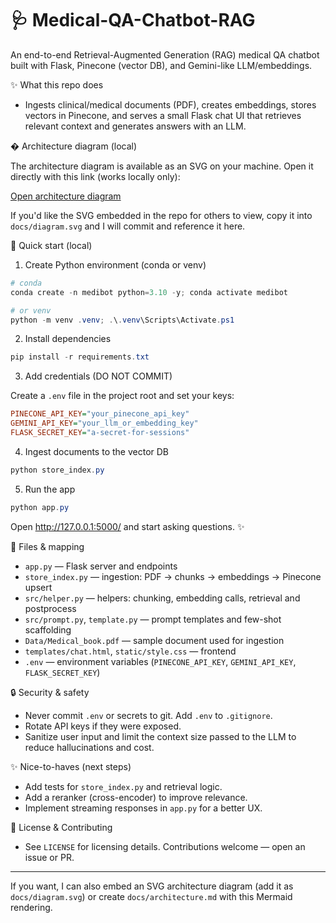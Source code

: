 # 🩺 Medical-QA-Chatbot-RAG

An end-to-end Retrieval-Augmented Generation (RAG) medical QA chatbot built with Flask, Pinecone (vector DB), and Gemini-like LLM/embeddings.

✨ What this repo does
- Ingests clinical/medical documents (PDF), creates embeddings, stores vectors in Pinecone, and serves a small Flask chat UI that retrieves relevant context and generates answers with an LLM.

�️ Architecture diagram (local)

The architecture diagram is available as an SVG on your machine. Open it directly with this link (works locally only):

[Open architecture diagram](file:///C:/Users/Lenovo/Downloads/Untitled%20diagram%20_%20Mermaid%20Chart-2025-08-28-170844.svg)

If you'd like the SVG embedded in the repo for others to view, copy it into `docs/diagram.svg` and I will commit and reference it here.

🧭 Quick start (local)

1. Create Python environment (conda or venv)

```powershell
# conda
conda create -n medibot python=3.10 -y; conda activate medibot

# or venv
python -m venv .venv; .\.venv\Scripts\Activate.ps1
```

2. Install dependencies

```powershell
pip install -r requirements.txt
```

3. Add credentials (DO NOT COMMIT)

Create a `.env` file in the project root and set your keys:

```ini
PINECONE_API_KEY="your_pinecone_api_key"
GEMINI_API_KEY="your_llm_or_embedding_key"
FLASK_SECRET_KEY="a-secret-for-sessions"
```

4. Ingest documents to the vector DB

```powershell
python store_index.py
```

5. Run the app

```powershell
python app.py
```

Open http://127.0.0.1:5000/ and start asking questions. ✨

📁 Files & mapping
- `app.py` — Flask server and endpoints
- `store_index.py` — ingestion: PDF -> chunks -> embeddings -> Pinecone upsert
- `src/helper.py` — helpers: chunking, embedding calls, retrieval and postprocess
- `src/prompt.py`, `template.py` — prompt templates and few-shot scaffolding
- `Data/Medical_book.pdf` — sample document used for ingestion
- `templates/chat.html`, `static/style.css` — frontend
- `.env` — environment variables (`PINECONE_API_KEY`, `GEMINI_API_KEY`, `FLASK_SECRET_KEY`)

🔒 Security & safety
- Never commit `.env` or secrets to git. Add `.env` to `.gitignore`.
- Rotate API keys if they were exposed.
- Sanitize user input and limit the context size passed to the LLM to reduce hallucinations and cost.

✨ Nice-to-haves (next steps)
- Add tests for `store_index.py` and retrieval logic.
- Add a reranker (cross-encoder) to improve relevance.
- Implement streaming responses in `app.py` for a better UX.

📝 License & Contributing
- See `LICENSE` for licensing details. Contributions welcome — open an issue or PR.

----
If you want, I can also embed an SVG architecture diagram (add it as `docs/diagram.svg`) or create `docs/architecture.md` with this Mermaid rendering.
